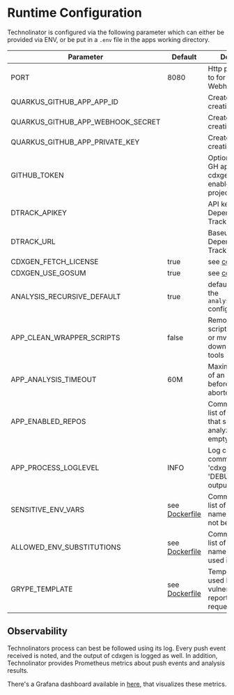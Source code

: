 # Runtime Configuration

Technolinator is configured via the following parameter which can either be provided via ENV, or be put in a `.env` file in the apps working directory.

| Parameter                         | Default                                      | Description                                                                 |
|-----------------------------------|----------------------------------------------|-----------------------------------------------------------------------------|
| PORT                              | 8080                                         | Http port to listen to for GitHub Webhook events                            |
| QUARKUS_GITHUB_APP_APP_ID         |                                              | Created during app creation on GitHub                                       |
| QUARKUS_GITHUB_APP_WEBHOOK_SECRET |                                              | Created during app creation on GitHub                                       |
| QUARKUS_GITHUB_APP_PRIVATE_KEY    |                                              | Created during app creation on GitHub                                       |
| GITHUB_TOKEN                      |                                              | Optional. Raises GH api quota for cdxgen and enables `go mod` projects      |
| DTRACK_APIKEY                     |                                              | API key to access Dependency-Track                                          |
| DTRACK_URL                        |                                              | Baseurl of Dependency-Track                                                 |
| CDXGEN_FETCH_LICENSE              | true                                         | see [cdxgen](https://github.com/CycloneDX/cdxgen#environment-variables)     |
| CDXGEN_USE_GOSUM                  | true                                         | see [cdxgen](https://github.com/CycloneDX/cdxgen#environment-variables)     |
| ANALYSIS_RECURSIVE_DEFAULT        | true                                         | default value for the `analysis.recursvie` config                           |
| APP_CLEAN_WRAPPER_SCRIPTS         | false                                        | Remove wrapper scripts like gradlew or mvnw for not downloading these tools |
| APP_ANALYSIS_TIMEOUT              | 60M                                          | Maximal duration of an analysis before getting aborted                      |
| APP_ENABLED_REPOS                 |                                              | Comma separated list of repo names that should be analyzed; all if empty    |
| APP_PROCESS_LOGLEVEL              | INFO                                         | Log config for OS commands like 'cdxgen', set to 'DEBUG' to see its output  |
| SENSITIVE_ENV_VARS                | see [Dockerfile](src/main/docker/Dockerfile) | Comma separated list of env var names, that must not be logged              |
| ALLOWED_ENV_SUBSTITUTIONS         | see [Dockerfile](src/main/docker/Dockerfile) | Comma separated list of env var names, that can be used in repo config      |
| GRYPE_TEMPLATE                    | see [Dockerfile](src/main/docker/Dockerfile) | Template to be used by grype for vulnerability reports in pull-requests     |

## Observability

Technolinators process can best be followed using its log. Every push event received is noted, and the output of cdxgen is logged as well.
In addition, Technolinator provides Prometheus metrics about push events and analysis results.

There's a Grafana dashboard available in [here](_dashboards), that visualizes these metrics.
